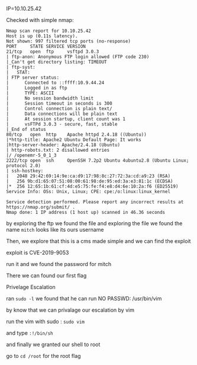IP=10.10.25.42

Checked with simple nmap:
```
Nmap scan report for 10.10.25.42
Host is up (0.11s latency).
Not shown: 997 filtered tcp ports (no-response)
PORT     STATE SERVICE VERSION
21/tcp   open  ftp     vsftpd 3.0.3
| ftp-anon: Anonymous FTP login allowed (FTP code 230)
|_Can't get directory listing: TIMEOUT
| ftp-syst:
|   STAT:
| FTP server status:
|      Connected to ::ffff:10.9.44.24
|      Logged in as ftp
|      TYPE: ASCII
|      No session bandwidth limit
|      Session timeout in seconds is 300
|      Control connection is plain text/
|      Data connections will be plain text
|      At session startup, client count was 1
|      vsFTPd 3.0.3 - secure, fast, stable
|_End of status
80/tcp   open  http    Apache httpd 2.4.18 ((Ubuntu))
|*http-title: Apache2 Ubuntu Default Page: It works
|http-server-header: Apache/2.4.18 (Ubuntu)
| http-robots.txt: 2 disallowed entries
|/ /openemr-5_0_1_3
2222/tcp open  ssh     OpenSSH 7.2p2 Ubuntu 4ubuntu2.8 (Ubuntu Linux; protocol 2.0)
| ssh-hostkey:
|   2048 29:42:69:14:9e:ca:d9:17:98:8c:27:72:3a:cd:a9:23 (RSA)
|   256 9b:d1:65:07:51:08:00:61:98:de:95:ed:3a:e3:81:1c (ECDSA)
|*  256 12:65:1b:61:cf:4d:e5:75:fe:f4:e8:d4:6e:10:2a:f6 (ED25519)
Service Info: OSs: Unix, Linux; CPE: cpe:/o:linux:linux_kernel

Service detection performed. Please report any incorrect results at https://nmap.org/submit/ .
Nmap done: 1 IP address (1 host up) scanned in 46.36 seconds
```
by exploring the ftp we found the file and exploring the file we found the name `mitch` looks like its ours username

Then, we explore that this is a cms made simple and we can find the exploit

exploit is   CVE-2019-9053

run it and we found the password for mitch 

There we can found our first  flag

Privelage Escalation

ran `sudo -l` we found that he can run NO PASSWD: /usr/bin/vim

by know that we can privalage our escalation by vim

run the vim with sudo : `sudo vim`

and type `:!/bin/sh`

and finally we granted our shell to root

go to `cd /root` for the root flag